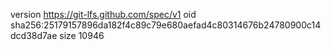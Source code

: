 version https://git-lfs.github.com/spec/v1
oid sha256:25179157896da182f4c89c79e680aefad4c80314676b24780900c14dcd38d7ae
size 10946
